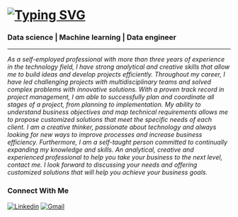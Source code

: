 # [![Typing SVG](https://readme-typing-svg.demolab.com?font=Indie+Flower&size=40&pause=1000&color=037B7B&background=FFFFFF00&vCenter=true&width=700&height=60&lines=%F0%9F%91%8B+Welcome+)](https://git.io/typing-svg)

###  Data science | Machine learning | Data engineer 
---
*As a self-employed professional with more than three years of experience in the technology field, I have strong analytical and creative skills that allow me to build ideas and develop projects efficiently. Throughout my career, I have led challenging projects with multidisciplinary teams and solved complex problems with innovative solutions. With a proven track record in project management, I am able to successfully plan and coordinate all stages of a project, from planning to implementation. My ability to understand business objectives and map technical requirements allows me to propose customized solutions that meet the specific needs of each client. I am a creative thinker, passionate about technology and always looking for new ways to improve processes and increase business efficiency. Furthermore, I am a self-taught person committed to continually expanding my knowledge and skills. An analytical, creative and experienced professional to help you take your business to the next level, contact me. I look forward to discussing your needs and offering customized solutions that will help you achieve your business goals.*

### Connect With Me
[![Linkedin](https://img.shields.io/badge/-LinkedIn-%230077B5?style=for-the-badge&logo=linkedin&logoColor=white)](https://www.linkedin.com/in/hedriss10/)
[![Gmail](https://img.shields.io/badge/Gmail-D14836?style=for-the-badge&logo=gmail&logoColor=white)](mailto:hedrisgts@gmail.com "hedrisgts@gamil.com")

